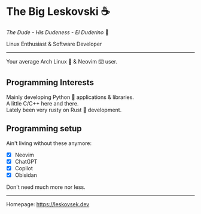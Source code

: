 # The Big Leskovski ☕

_The Dude - His Dudeness - El Duderino_ 🧔

Linux Enthusiast & Software Developer

---

Your average Arch Linux 🐧 & Neovim ⌨️ user.

## Programming Interests

Mainly developing Python 🐍 applications & libraries.<br/>
A little C/C++ here and there.<br/>
Lately been very rusty on Rust 🦀 development.

## Programming setup

Ain't living without these anymore:

- [x] Neovim
- [x] ChatGPT
- [x] Copilot
- [x] Obisidan

Don't need much more nor less.

---

Homepage: <https://leskovsek.dev>
